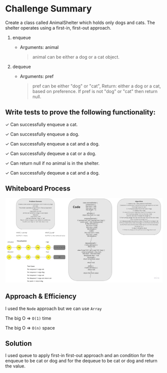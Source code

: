 # Challenge Summary

<!-- Description of the challenge -->

Create a class called AnimalShelter which holds only dogs and cats.
The shelter operates using a first-in, first-out approach.

1. enqueue

   - Arguments: animal
     > animal can be either a dog or a cat object.

2. dequeue

   - Arguments: pref

     > pref can be either "dog" or "cat", Return: either a dog or a cat, based on preference. If pref is not "dog" or "cat" then return null.

## Write tests to prove the following functionality:

✓ Can successfully enqueue a cat.

✓ Can successfully enqueue a dog.

✓ Can successfully enqueue a cat and a dog.

✓ Can successfully dequeue a cat or a dog.

✓ Can return null if no animal is in the shelter.

✓ Can successfully dequeue a cat and a dog.

## Whiteboard Process

<!-- Embedded whiteboard image -->

![Animal](./asset/whiteboard-animal-shelter.jpg)

## Approach & Efficiency

<!-- What approach did you take? Why? What is the Big O space/time for this approach? -->

I used the `Node` approach but we can use `Array`

The big O => `O(1)` time

The big O => `O(n)` space

## Solution

<!-- Show how to run your code, and examples of it in action -->

I used queue to apply first-in first-out approach and an condition for the enqueue to be cat or dog and for the dequeue to be cat or dog and return the value.
